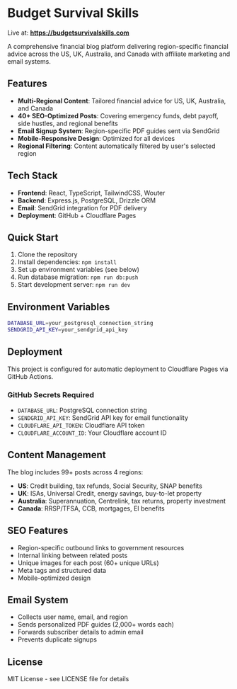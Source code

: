 # Budget Survival Skills

Live at: **https://budgetsurvivalskills.com**

A comprehensive financial blog platform delivering region-specific financial advice across the US, UK, Australia, and Canada with affiliate marketing and email systems.

## Features

- **Multi-Regional Content**: Tailored financial advice for US, UK, Australia, and Canada
- **40+ SEO-Optimized Posts**: Covering emergency funds, debt payoff, side hustles, and regional benefits
- **Email Signup System**: Region-specific PDF guides sent via SendGrid
- **Mobile-Responsive Design**: Optimized for all devices
- **Regional Filtering**: Content automatically filtered by user's selected region

## Tech Stack

- **Frontend**: React, TypeScript, TailwindCSS, Wouter
- **Backend**: Express.js, PostgreSQL, Drizzle ORM
- **Email**: SendGrid integration for PDF delivery
- **Deployment**: GitHub + Cloudflare Pages

## Quick Start

1. Clone the repository
2. Install dependencies: `npm install`
3. Set up environment variables (see below)
4. Run database migration: `npm run db:push`
5. Start development server: `npm run dev`

## Environment Variables

```bash
DATABASE_URL=your_postgresql_connection_string
SENDGRID_API_KEY=your_sendgrid_api_key
```

## Deployment

This project is configured for automatic deployment to Cloudflare Pages via GitHub Actions.

### GitHub Secrets Required

- `DATABASE_URL`: PostgreSQL connection string
- `SENDGRID_API_KEY`: SendGrid API key for email functionality
- `CLOUDFLARE_API_TOKEN`: Cloudflare API token
- `CLOUDFLARE_ACCOUNT_ID`: Your Cloudflare account ID

## Content Management

The blog includes 99+ posts across 4 regions:
- **US**: Credit building, tax refunds, Social Security, SNAP benefits
- **UK**: ISAs, Universal Credit, energy savings, buy-to-let property
- **Australia**: Superannuation, Centrelink, tax returns, property investment
- **Canada**: RRSP/TFSA, CCB, mortgages, EI benefits

## SEO Features

- Region-specific outbound links to government resources
- Internal linking between related posts
- Unique images for each post (60+ unique URLs)
- Meta tags and structured data
- Mobile-optimized design

## Email System

- Collects user name, email, and region
- Sends personalized PDF guides (2,000+ words each)
- Forwards subscriber details to admin email
- Prevents duplicate signups

## License

MIT License - see LICENSE file for details